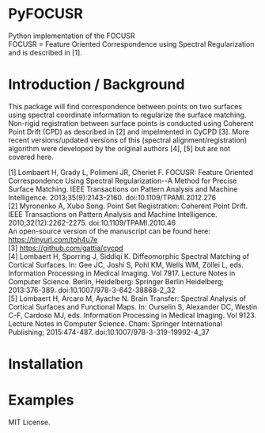 # PyFOCUSR

Python implementation of the FOCUSR <br>
FOCUSR = Feature Oriented Correspondence using Spectral Regularization and is described in [1]. 

# Introduction / Background

This package will find correspondence between points on two surfaces using spectral coordinate information to regularize the surface matching. Non-rigid registration between surface points is conducted using Coherent Point Drift (CPD) as described in [2] and impelmented in CyCPD [3]. More recent versions/updated versions of this (spectral alignment/registration) algorithm were developed by the original authors [4], [5] but are not covered here. 

[1] Lombaert H, Grady L, Polimeni JR, Cheriet F. FOCUSR: Feature Oriented Correspondence Using Spectral Regularization--A Method for Precise Surface Matching. IEEE Transactions on Pattern Analysis and Machine Intelligence. 2013;35(9):2143-2160. doi:10.1109/TPAMI.2012.276<br>
[2] Myronenko A, Xubo Song. Point Set Registration: Coherent Point Drift. IEEE Transactions on Pattern Analysis and Machine Intelligence. 2010;32(12):2262-2275. doi:10.1109/TPAMI.2010.46<br>
    An open-source version of the manuscript can be found here: https://tinyurl.com/tph4u7e<br>
[3] https://github.com/gattia/cycpd<br>
[4] Lombaert H, Sporring J, Siddiqi K. Diffeomorphic Spectral Matching of Cortical Surfaces. In: Gee JC, Joshi S, Pohl KM, Wells WM, Zöllei L, eds. Information Processing in Medical Imaging. Vol 7917. Lecture Notes in Computer Science. Berlin, Heidelberg: Springer Berlin Heidelberg; 2013:376-389. doi:10.1007/978-3-642-38868-2_32 <br>
[5] Lombaert H, Arcaro M, Ayache N. Brain Transfer: Spectral Analysis of Cortical Surfaces and Functional Maps. In: Ourselin S, Alexander DC, Westin C-F, Cardoso MJ, eds. Information Processing in Medical Imaging. Vol 9123. Lecture Notes in Computer Science. Cham: Springer International Publishing; 2015:474-487. doi:10.1007/978-3-319-19992-4_37


# Installation


# Examples


MIT License.
